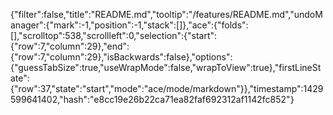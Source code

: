 {"filter":false,"title":"README.md","tooltip":"/features/README.md","undoManager":{"mark":-1,"position":-1,"stack":[]},"ace":{"folds":[],"scrolltop":538,"scrollleft":0,"selection":{"start":{"row":7,"column":29},"end":{"row":7,"column":29},"isBackwards":false},"options":{"guessTabSize":true,"useWrapMode":false,"wrapToView":true},"firstLineState":{"row":37,"state":"start","mode":"ace/mode/markdown"}},"timestamp":1429599641402,"hash":"e8cc19e26b22ca71ea82faf692312af1142fc852"}